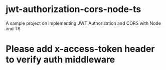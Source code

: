# jwt-authorization-cors-node-ts
A sample project on implementing JWT Authorization and CORS with Node and TS

# Please add x-access-token header to verify auth middleware
